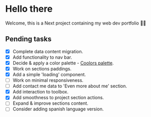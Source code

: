 # Hello there

Welcome, this is a Next project containing my web dev portfolio 👨‍💻

## Pending tasks

- [x] Complete data content migration.
- [x] Add functionality to nav bar.
- [x] Decide & apply a color palette - [Coolors palette](https://coolors.co/palette/e63946-f1faee-a8dadc-457b9d-1d3557).
- [x] Work on sections paddings.
- [x] Add a simple 'loading' component.
- [ ] Work on minimal responsiveness.
- [ ] Add contact me data to 'Even more about me' section.
- [x] Add interaction to toolbox.
- [x] Add smoothness to project section actions.
- [ ] Expand & improve sections content.
- [ ] Consider adding spanish language version.
